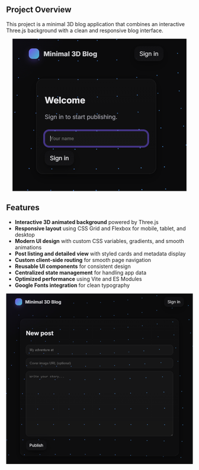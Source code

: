 ## Project Overview
This project is a minimal 3D blog application that combines an interactive Three.js background with a clean and responsive blog interface.

<p align="center">
  <img src="images/blog2.png" alt="blog" />
</p>


## Features
- **Interactive 3D animated background** powered by Three.js
- **Responsive layout** using CSS Grid and Flexbox for mobile, tablet, and desktop
- **Modern UI design** with custom CSS variables, gradients, and smooth animations
- **Post listing and detailed view** with styled cards and metadata display
- **Custom client-side routing** for smooth page navigation
- **Reusable UI components** for consistent design
- **Centralized state management** for handling app data
- **Optimized performance** using Vite and ES Modules
- **Google Fonts integration** for clean typography

<p align="center">
  <img src="images/blog3.png" alt="blog" />
</p>

